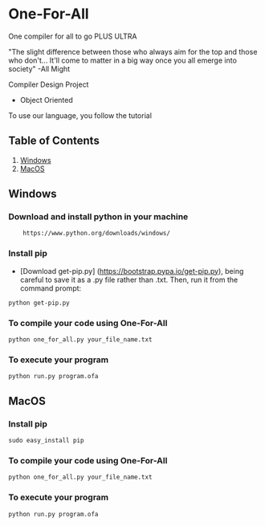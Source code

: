 # One-For-All
One compiler for all to go PLUS ULTRA

"The slight difference between those who always aim for the top and those who don't... It'll come to matter in a big way once you all emerge into society" -All Might

Compiler Design Project 
 - Object Oriented

 To use our language, you follow the tutorial

## Table of Contents
  1. [Windows](#windows)
  1. [MacOS](#macos)

## Windows
### Download and install python in your machine
```
    https://www.python.org/downloads/windows/
```
### Install pip

* <a name="get-pip"></a>[Download get-pip.py] (https://bootstrap.pypa.io/get-pip.py), being careful to save it as a .py file rather than .txt. Then, run it from the command prompt:
```
python get-pip.py

```

### To compile your code using One-For-All
```
python one_for_all.py your_file_name.txt

```

### To execute your program
```
python run.py program.ofa

```

## MacOS
### Install pip

```
sudo easy_install pip

```
### To compile your code using One-For-All
```
python one_for_all.py your_file_name.txt

```

### To execute your program
```
python run.py program.ofa

```
